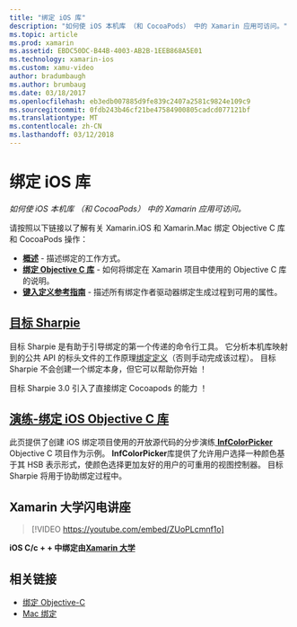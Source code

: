 ```yaml
---
title: "绑定 iOS 库"
description: "如何使 iOS 本机库 （和 CocoaPods） 中的 Xamarin 应用可访问。"
ms.topic: article
ms.prod: xamarin
ms.assetid: EBDC50DC-B44B-4003-AB2B-1EEB868A5E01
ms.technology: xamarin-ios
ms.custom: xamu-video
author: bradumbaugh
ms.author: brumbaug
ms.date: 03/18/2017
ms.openlocfilehash: eb3edb007885d9fe839c2407a2581c9824e109c9
ms.sourcegitcommit: 0fdb243b46cf21be47584900805cadcd077121bf
ms.translationtype: MT
ms.contentlocale: zh-CN
ms.lasthandoff: 03/12/2018
---
```

# <a name="binding-ios-libraries"></a>绑定 iOS 库

_如何使 iOS 本机库 （和 CocoaPods） 中的 Xamarin 应用可访问。_

请按照以下链接以了解有关 Xamarin.iOS 和 Xamarin.Mac 绑定 Objective C 库和 CocoaPods 操作：

- [**概述**](~/cross-platform/macios/binding/overview.md) -
  描述绑定的工作方式。
- [**绑定 Objective C 库**](~/cross-platform/macios/binding/objective-c-libraries.md) -
  如何将绑定在 Xamarin 项目中使用的 Objective C 库的说明。
- [**键入定义参考指南**](~/cross-platform/macios/binding/binding-types-reference.md) -
  描述所有绑定作者驱动器绑定生成过程到可用的属性。

## <a name="objective-sharpiecross-platformmaciosbindingobjective-sharpieindexmd"></a>[目标 Sharpie](~/cross-platform/macios/binding/objective-sharpie/index.md)

目标 Sharpie 是有助于引导绑定的第一个传递的命令行工具。
它分析本机库映射到的公共 API 的标头文件的工作原理[绑定定义](~/cross-platform/macios/binding/objective-c-libraries.md)（否则手动完成该过程）。 目标 Sharpie 不会创建一个绑定本身，但它可以帮助你开始 ！

目标 Sharpie 3.0 引入了直接绑定 Cocoapods 的能力 ！

## <a name="walkthrough---binding-an-ios-objective-c-librarywalkthroughmd"></a>[演练-绑定 iOS Objective C 库](walkthrough.md)

此页提供了创建 iOS 绑定项目使用的开放源代码的分步演练[ **InfColorPicker** ](https://github.com/InfinitApps/InfColorPicker) Objective C 项目作为示例。 **InfColorPicker**库提供了允许用户选择一种颜色基于其 HSB 表示形式，使颜色选择更加友好的用户的可重用的视图控制器。
目标 Sharpie 将用于协助绑定过程中。

## <a name="xamarin-university-lightning-lecture"></a>Xamarin 大学闪电讲座

> [!VIDEO https://youtube.com/embed/ZUoPLcmnf1o]

**iOS C/c + + 中绑定由[Xamarin 大学](https://university.xamarin.com/)**

## <a name="related-links"></a>相关链接

- [绑定 Objective-C](~/cross-platform/macios/binding/index.md)
- [Mac 绑定](~/mac/platform/binding.md)
